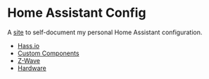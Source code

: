 # Home Assistant Config

A [site](https://metbril.github.io/home-assistant-config) to self-document my personal Home Assistant configuration.

- [Hass.io](./hassio)
- [Custom Components](./custom_components)
- [Z-Wave](./zwave)
- [Hardware](./hardware)
